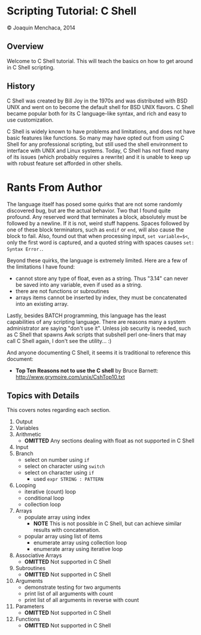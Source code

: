 # Scripting Tutorial: C Shell

© Joaquin Menchaca, 2014

## Overview

Welcome to C Shell tutorial.  This will teach the basics on how to get around in C Shell scripting.

## History

C Shell was created by Bill Joy in the 1970s and was distributed with BSD UNIX and went on to become the default shell for BSD UNIX flavors.  C Shell became popular both for its C language-like syntax, and rich and easy to use customization.  

C Shell is widely known to have problems and limitations, and does not have basic features like functions.  So many may have opted out from using C Shell for any professional scripting, but still used the shell environment to interface with UNIX and Linux systems.  Today, C Shell has not fixed many of its issues (which probably requires a rewrite)
and it is unable to keep up with robust feature set afforded in other shells.

# Rants From Author

The language itself has posed some quirks that are not some randomly discovered bug, but are the actual behavior.  Two that I found quite profound.  Any reserved word that terminates a block, absolutely must be followed by a newline.  If it is not, weird stuff happens.  Spaces followed by one of these block terminators, such as ```endif``` or ```end```, will also cause the block to fail.  Also, found out that when processing input, ```set variable=$<```, only the first word is captured, and a quoted string with spaces causes ```set: Syntax Error.```.

Beyond these quirks, the language is extremely limited.  Here are a few of the limitations I have found:

  * cannot store any type of float, even as a string.  Thus "3.14" can never be saved into any variable, even if used as a string.
  * there are not functions or subroutines
  * arrays items cannot be inserted by index, they must be concatenated into an existing array.

Lastly, besides BATCH programming, this language has the least capabilities of any scripting language.  There are reasons many a system administrator are saying "don't use it". Unless job security is needed, such as C Shell that spawns Awk scripts that subshell perl one-liners that may call C Shell again, I don't see the utility... :)

And anyone documenting C Shell, it seems it is traditional to reference this document:

  * **Top Ten Reasons not to use the C shell** by Bruce Barnett: http://www.grymoire.com/unix/CshTop10.txt

## Topics with Details 

This covers notes regarding each section.

1. Output
2. Variables
3. Arithmetic
   * **OMITTED** Any sections dealing with float as not supported in C Shell
4. Input
5. Branch
   * select on number using ```if```
   * select on character using ```switch```
   * select on character using ```if```
     * used ```expr STRING : PATTERN```  
6. Looping
   * iterative (count) loop
   * conditional loop
   * collection loop
7. Arrays
   * populate array using index
     * **NOTE** This is not possible in C Shell, but can achieve similar results with concatenation.
   * popular array using list of items
     * enumerate array using collection loop
     * enumerate array using iterative loop
8. Associative Arrays
   *  **OMITTED** Not supported in C Shell
9. Subroutines
   *  **OMITTED** Not supported in C Shell
10. Arguments
    * demonstrate testing for two arguments
    * print list of all arguments with count
    * print list of all arguments in reverse with count
11. Parameters
    *  **OMITTED** Not supported in C Shell
12. Functions
    *  **OMITTED** Not supported in C Shell
